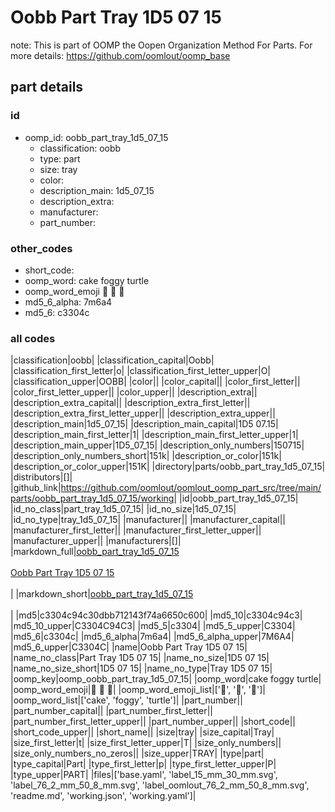 # Oobb Part Tray 1D5 07 15  

note: This is part of OOMP the Oopen Organization Method For Parts. For more details: https://github.com/oomlout/oomp_base

##  part details





### id
* oomp_id: oobb_part_tray_1d5_07_15
  * classification: oobb
  * type: part
  * size: tray
  * color: 
  * description_main: 1d5_07_15
  * description_extra: 
  * manufacturer: 
  * part_number: 

### other_codes
* short_code: 
* oomp_word: cake foggy turtle
* oomp_word_emoji :cake: :foggy: :turtle:
* md5_6_alpha: 7m6a4
* md5_6: c3304c

### all codes 
|classification|oobb|
|classification_capital|Oobb|
|classification_first_letter|o|
|classification_first_letter_upper|O|
|classification_upper|OOBB|
|color||
|color_capital||
|color_first_letter||
|color_first_letter_upper||
|color_upper||
|description_extra||
|description_extra_capital||
|description_extra_first_letter||
|description_extra_first_letter_upper||
|description_extra_upper||
|description_main|1d5_07_15|
|description_main_capital|1D5 07.15|
|description_main_first_letter|1|
|description_main_first_letter_upper|1|
|description_main_upper|1D5_07_15|
|description_only_numbers|150715|
|description_only_numbers_short|151k|
|description_or_color|151k|
|description_or_color_upper|151K|
|directory|parts/oobb_part_tray_1d5_07_15|
|distributors|[]|
|github_link|https://github.com/oomlout/oomlout_oomp_part_src/tree/main/parts/oobb_part_tray_1d5_07_15/working|
|id|oobb_part_tray_1d5_07_15|
|id_no_class|part_tray_1d5_07_15|
|id_no_size|1d5_07_15|
|id_no_type|tray_1d5_07_15|
|manufacturer||
|manufacturer_capital||
|manufacturer_first_letter||
|manufacturer_first_letter_upper||
|manufacturer_upper||
|manufacturers|[]|
|markdown_full|[oobb_part_tray_1d5_07_15](https://github.com/oomlout/oomlout_oomp_part_src/tree/main/parts/oobb_part_tray_1d5_07_15/working)<br>[](https://github.com/oomlout/oomlout_oomp_part_src/tree/main/parts/oobb_part_tray_1d5_07_15/working)<br>[Oobb Part Tray 1D5 07 15](https://github.com/oomlout/oomlout_oomp_part_src/tree/main/parts/oobb_part_tray_1d5_07_15/working)<br><br>|
|markdown_short|[oobb_part_tray_1d5_07_15](https://github.com/oomlout/oomlout_oomp_part_src/tree/main/parts/oobb_part_tray_1d5_07_15/working)<br><br>|
|md5|c3304c94c30dbb712143f74a6650c600|
|md5_10|c3304c94c3|
|md5_10_upper|C3304C94C3|
|md5_5|c3304|
|md5_5_upper|C3304|
|md5_6|c3304c|
|md5_6_alpha|7m6a4|
|md5_6_alpha_upper|7M6A4|
|md5_6_upper|C3304C|
|name|Oobb Part Tray 1D5 07 15|
|name_no_class|Part Tray 1D5 07 15|
|name_no_size|1D5 07 15|
|name_no_size_short|1D5 07 15|
|name_no_type|Tray 1D5 07 15|
|oomp_key|oomp_oobb_part_tray_1d5_07_15|
|oomp_word|cake foggy turtle|
|oomp_word_emoji|:cake: :foggy: :turtle:|
|oomp_word_emoji_list|[':cake:', ':foggy:', ':turtle:']|
|oomp_word_list|['cake', 'foggy', 'turtle']|
|part_number||
|part_number_capital||
|part_number_first_letter||
|part_number_first_letter_upper||
|part_number_upper||
|short_code||
|short_code_upper||
|short_name||
|size|tray|
|size_capital|Tray|
|size_first_letter|t|
|size_first_letter_upper|T|
|size_only_numbers||
|size_only_numbers_no_zeros||
|size_upper|TRAY|
|type|part|
|type_capital|Part|
|type_first_letter|p|
|type_first_letter_upper|P|
|type_upper|PART|
|files|['base.yaml', 'label_15_mm_30_mm.svg', 'label_76_2_mm_50_8_mm.svg', 'label_oomlout_76_2_mm_50_8_mm.svg', 'readme.md', 'working.json', 'working.yaml']|
